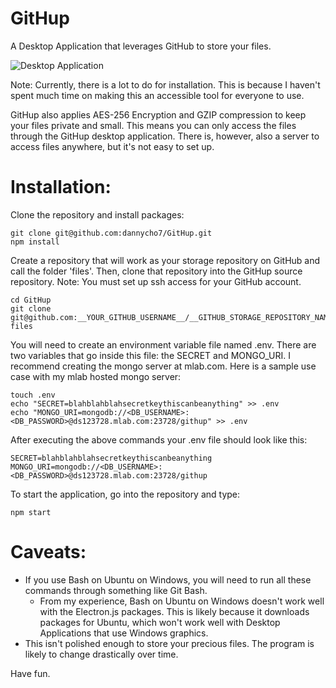 # GitHup

A Desktop Application that leverages GitHub to store your files. 

![Desktop Application](https://github.com/dannycho7/GitHup/blob/master/img/preview.png)

Note: Currently, there is a lot to do for installation. This is because I haven't spent much time on making this an accessible tool for everyone to use.

GitHup also applies AES-256 Encryption and GZIP compression to keep your files private and small. This means you can only access the files through the GitHup desktop application. There is, however, also a server to access files anywhere, but it's not easy to set up.

# Installation:

Clone the repository and install packages:
```
git clone git@github.com:dannycho7/GitHup.git
npm install
```

Create a repository that will work as your storage repository on GitHub and call the folder 'files'. Then, clone that repository into the GitHup source repository. Note: You must set up ssh access for your GitHub account.
```
cd GitHup
git clone git@github.com:__YOUR_GITHUB_USERNAME__/__GITHUB_STORAGE_REPOSITORY_NAME__.git files
```

You will need to create an environment variable file named .env. There are two variables that go inside this file: the SECRET and MONGO_URI. I recommend creating the mongo server at mlab.com. Here is a sample use case with my mlab hosted mongo server:
```
touch .env
echo "SECRET=blahblahblahsecretkeythiscanbeanything" >> .env
echo "MONGO_URI=mongodb://<DB_USERNAME>:<DB_PASSWORD>@ds123728.mlab.com:23728/githup" >> .env
```

After executing the above commands your .env file should look like this:
```
SECRET=blahblahblahsecretkeythiscanbeanything
MONGO_URI=mongodb://<DB_USERNAME>:<DB_PASSWORD>@ds123728.mlab.com:23728/githup
```

To start the application, go into the repository and type:
```
npm start
```

# Caveats:

* If you use Bash on Ubuntu on Windows, you will need to run all these commands through something like Git Bash.
	* From my experience, Bash on Ubuntu on Windows doesn't work well with the Electron.js packages. This is likely because it downloads packages for Ubuntu, which won't work well with Desktop Applications that use Windows graphics.
* This isn't polished enough to store your precious files. The program is likely to change drastically over time.

Have fun.